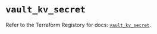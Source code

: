 # `vault_kv_secret`

Refer to the Terraform Registory for docs: [`vault_kv_secret`](https://registry.terraform.io/providers/hashicorp/vault/3.22.0/docs/resources/kv_secret).

